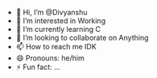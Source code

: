 - 👋 Hi, I’m @Divyanshu
- 👀 I’m interested in Working
- 🌱 I’m currently learning C
- 💞️ I’m looking to collaborate on Anything
- 📫 How to reach me IDK
- 😄 Pronouns: he/him
- ⚡ Fun fact: ...

<!---
Divyanshu/Divyanshu is a ✨ special ✨ repository because its `README.md` (this file) appears on your GitHub profile.
You can click the Preview link to take a look at your changes.
--->
